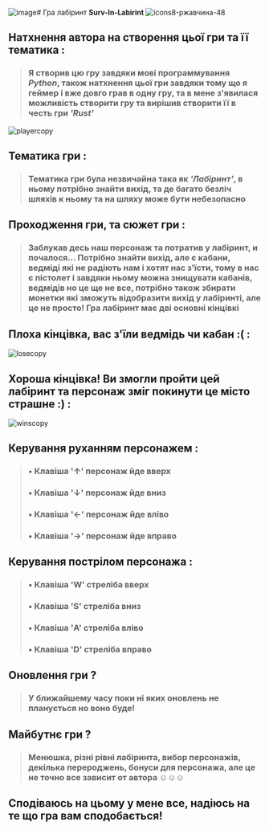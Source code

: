![image](https://github.com/user-attachments/assets/1f530dae-6589-4c0c-9c1d-480421a8ceca)# Гра лабіринт **Surv-In-Labirint**  ![icons8-ржавчина-48](https://github.com/user-attachments/assets/2e53243c-eeb7-46be-ab17-6d563905a961)

## Натхнення автора на створення цьої гри та її тематика :

> ###  Я створив цю гру завдяки мові программування _**Python**_, також натхнення цьої гри завдяки тому що я геймер і вже довго грав в одну гру, та в мене з'явилася можливість створити гру та вирішив створити її в честь гри _**'Rust'**_ 
![playercopy](https://github.com/user-attachments/assets/c212f333-fcb7-47bd-9b9a-f5e460b13842)

## Тематика гри :
> ### Тематика гри була незвичайна така як _'Лабіринт'_, в ньому потрібно знайти вихід, та де багато безліч шляхів к ньому та на шляху може бути небезопасно

## Проходження гри, та сюжет гри :
> ### Заблукав десь наш персонаж та потратив у лабіринт, и почалося... Потрібно знайти вихід, але є кабани, ведміді які не радіють нам і хотят нас з'їсти, тому в нас є пістолет і завдяки ньому можна знищувати кабанів, ведмідів но це ще не все, потрібно також збирати монетки які зможуть відобразити вихід у лабіринті, але це не просто! Гра лабіринт має дві основні кінцівкі

## Плоха кінцівка, вас з'їли ведмідь чи кабан :( :

![losecopy](https://github.com/user-attachments/assets/da02bc05-9726-424c-a67a-454de969d3cd)



## Хороша кінцівка! Ви змогли пройти цей лабіринт та персонаж зміг покинути це місто страшне :) :

![winscopy](https://github.com/user-attachments/assets/42f0f3a0-39cc-40c7-9d48-ea96914c9e68)

## Керування руханням персонажем :
> ### • Клавіша '↑' персонаж йде вверх
> ### • Клавіша '↓' персонаж йде вниз
> ### • Клавіша '←' персонаж йде вліво
> ### • Клавіша '→' персонаж йде вправо

## Керування пострілом персонажа : 
> ### • Клавіша 'W' стреліба вверх
> ### • Клавіша 'S' стреліба вниз
> ### • Клавіша 'A' стреліба вліво
> ### • Клавіша 'D' стреліба вправо

## Оновлення гри ?
> ### У ближайшему часу поки ні яких оновлень не планується но воно буде!

## Майбутнє гри ?
> ### Менюшка, різні рівні лабіринта, вибор персонажів, декілька перероджень, бонуси для персонажа, але це не точно все зависит от автора ☺☺☺

## Сподіваюсь на цьому у мене все, надіюсь на те що гра вам сподобається!

